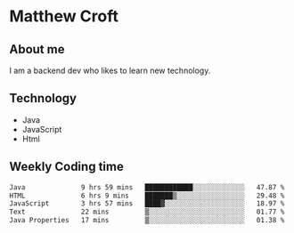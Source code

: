 # Matthew Croft

## About me
I am a backend dev who likes to learn new technology. 

## Technology
- Java
- JavaScript
- Html

## Weekly Coding time
<!--START_SECTION:waka-->

```txt
Java              9 hrs 59 mins   ████████████░░░░░░░░░░░░░   47.87 %
HTML              6 hrs 9 mins    ███████▒░░░░░░░░░░░░░░░░░   29.48 %
JavaScript        3 hrs 57 mins   ████▓░░░░░░░░░░░░░░░░░░░░   18.97 %
Text              22 mins         ▒░░░░░░░░░░░░░░░░░░░░░░░░   01.77 %
Java Properties   17 mins         ▒░░░░░░░░░░░░░░░░░░░░░░░░   01.38 %
```

<!--END_SECTION:waka-->
